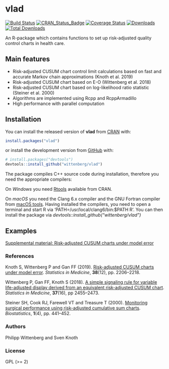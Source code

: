 
<!-- README.md is generated from README.Rmd. Please edit that file -->

# vlad

[![Build
Status](https://travis-ci.org/wittenberg/vlad.svg)](https://travis-ci.org/wittenberg/vlad)
[![CRAN\_Status\_Badge](http://www.r-pkg.org/badges/version/vlad)](http://cran.r-project.org/package=vlad)
[![Coverage
Status](https://codecov.io/gh/wittenberg/vlad/graph/badge.svg)](https://codecov.io/github/wittenberg/vlad?branch=master)
[![Downloads](https://cranlogs.r-pkg.org/badges/vlad)](https://CRAN.R-project.org/package=vlad)
[![Total
Downloads](https://cranlogs.r-pkg.org/badges/grand-total/vlad?color=orange)](https://CRAN.R-project.org/package=vlad)

An R-package which contains functions to set up risk-adjusted quality
control charts in health care.

## Main features

  - Risk-adjusted CUSUM chart control limit calculations based on fast
    and accurate Markov chain approximations (Knoth et al. 2019)
  - Risk-adjusted CUSUM chart based on E-O (Wittenberg et al. 2018)
  - Risk-adjusted CUSUM chart based on log-likelihood ratio statistic
    (Steiner et al. 2000)
  - Algorithms are implemented using Rcpp and RcppArmadillo
  - High performance with parallel computation

## Installation

You can install the released version of **vlad** from
[CRAN](https://cran.r-project.org/web/packages/vlad/index.html) with:

``` r
install.packages("vlad")
```

or install the development version from
[GitHub](https://github.com/wittenberg/vlad) with:

``` r
# install.packages("devtools")
devtools::install_github("wittenberg/vlad")
```

The package compiles C++ source code during installation, therefore you
need the appropriate compilers:

On *Windows* you need
[Rtools](https://cran.r-project.org/bin/windows/Rtools/) available from
CRAN.

On *macOS* you need the Clang 6.x compiler and the GNU Fortran compiler
from [macOS tools](https://cran.r-project.org/bin/macosx/tools/). Having
installed the compilers, you need to open a terminal and start R via
‘PATH=/usr/local/clang6/bin:$PATH R’. You can then install the package
via *devtools::install\_github(“wittenberg/vlad”)*

## Examples

[Supplemental material: Risk-adjusted CUSUM charts under model
error](https://onlinelibrary.wiley.com/action/downloadSupplement?doi=10.1002%2Fsim.8104&file=SIM_8104-Supp-0001-Supplemental-material-SIM-18-0571.R)

<!-- Load libraries: -->

<!-- ```{r load libraries, message=FALSE} -->

<!-- library("vlad") -->

<!-- library("dplyr") -->

<!-- library("tidyr") -->

<!-- library("ggplot2") -->

<!-- ``` -->

<!-- Subset the dataset `cardiacsurgery` into Phase I (first two years) and Phase II (five years) and estimate a risk model based on `phaseI`. -->

<!-- ```{r estimate risk model} -->

<!-- data("cardiacsurgery", package = "spcadjust") -->

<!-- cardiacsurgery <- cardiacsurgery %>% rename(s = Parsonnet) %>% -->

<!--   mutate(y = ifelse(status == 1 & time <= 30, 1, 0), -->

<!--         phase = factor(ifelse(date < 2*365, "I", "II"))) -->

<!-- head(cardiacsurgery) -->

<!-- phaseI <- filter(cardiacsurgery, phase == "I") %>% select(s, y) -->

<!-- coeff <- round(coef(glm(y ~ s, data = phaseI, family = "binomial")), 3) -->

<!-- print(coeff) -->

<!-- ``` -->

<!-- ### Create VLADs for seven surgeons -->

<!-- By using the estimated risk model coefficients `coeff`, for each pair of Parsonnet score `s` and operation outcome values `y`, the difference between expected and observed outcome is calculated with the function `calceo()`. -->

<!-- Thereafter, differences are cummulated to create the VLAD. This is done for all seven surgeons of the `cardiacsurgery` dataset. Results are saved to the object `vlads7`. -->

<!-- ```{r vlads7} -->

<!-- vlads7 <- lapply(1:7, function(j){ -->

<!--   Si <- filter(cardiacsurgery, surgeon == j) -->

<!--   EO <- sapply(seq_along(Si$s), function(i) calceo(df = Si[i, c("s", "y")], coeff = coeff)) -->

<!--   select(Si, surgeon, phase) %>%  mutate(n = 1:length(EO), cEO = cumsum(EO)) -->

<!-- })  -->

<!-- ``` -->

<!-- Create Variable life-adjusted Displays for each surgeon from the object `vlads7`. -->

<!-- ```{r VLADS1-7, fig.align='center', fig.width=8, fig.height=10} -->

<!-- vlads7 %>%  -->

<!--   bind_rows() %>%   -->

<!--   gather(key = "Surgeon", value = value, c(-n, -surgeon, -phase)) %>% -->

<!--   ggplot(aes(x = n, y = value, colour = phase, group = Surgeon)) + -->

<!--     geom_hline(yintercept = 0, colour = "darkgreen", linetype = "dashed") + -->

<!--     geom_line(size = 1.1) + facet_wrap( ~ surgeon, ncol = 2, scales = "free") + -->

<!--     labs(x="Patient number n", y="CUSUM E-O") + theme_classic() + -->

<!--     scale_y_continuous(sec.axis = dup_axis(name = NULL, labels = NULL)) + -->

<!--     scale_x_continuous(sec.axis = dup_axis(name = NULL, labels = NULL)) -->

<!-- ``` -->

<!-- ### Create a VLAD for surgeon 2 -->

<!-- ```{r vladS2, fig.align='center'} -->

<!-- S2 <- filter(cardiacsurgery, surgeon == 2) %>% select(phase, s, y) -->

<!-- S2I <- subset(S2, c(phase == "I")) -->

<!-- S2II <- subset(S2, c(phase == "II")) -->

<!-- coeff <- coef(glm(y ~ s, data = S2I, family = "binomial")) -->

<!-- EO <- sapply(1:nrow(S2), function(i) calceo(df = S2[i, c("s", "y")], coeff = coeff)) -->

<!-- df1 <- select(S2, phase) %>% mutate(n = row_number(), cEO = cumsum(EO)) -->

<!-- df2 <- gather(df1, variable, value, c(-n, -phase)) -->

<!-- p1 <- ggplot(df2, aes(x = n, y = value, colour = phase)) + -->

<!--   geom_hline(yintercept = 0, linetype = "dashed") + geom_line() + geom_point() +  -->

<!--   labs(x = "Patient number", y = "CUSUM E-O") + theme_classic() + -->

<!--   scale_y_continuous(sec.axis = dup_axis(name = NULL, labels = NULL)) + -->

<!--   scale_x_continuous(sec.axis = dup_axis(name = NULL, labels = NULL)) -->

<!-- p1 -->

<!-- ``` -->

<!-- ### Compute thresholds of a risk-adjusted CUSUM chart for surgeon 2  -->

<!-- Upper and lower control limits of the risk-adjusted CUSUM chart based on log-likelihood ratio statistic can be computed with the function `racusum_arl_h_sim()`. The implemention uses parallel simulation and a multi-stage search procedure.   -->

<!-- ```{r} -->

<!-- # set a random number generator for parallel computations -->

<!-- RNGkind("L'Ecuyer-CMRG") -->

<!-- # number of simulation runs -->

<!-- m <- 10^4 -->

<!-- # assign cores -->

<!-- nc <- parallel::detectCores() -->

<!-- # verbose calculation  -->

<!-- UCL_sim <- racusum_crit_sim(L0 = 740, df = S2I[, c("s", "y")], coeff = coeff, m = m, RA = 2, nc = nc, verbose = TRUE) -->

<!-- # quite calculation -->

<!-- LCL_sim <- racusum_crit_sim(L0 = 740, df = S2I[, c("s", "y")], coeff = coeff, m = m, RA = 1/2, nc = nc, verbose = FALSE) -->

<!-- round(cbind(UCL_sim, LCL_sim), 3) -->

<!-- ``` -->

### References

Knoth S, Wittenberg P and Gan FF (2019). [Risk-adjusted CUSUM charts
under model error](https://doi.org/10.1002/sim.8104). *Statistics in
Medicine*, **38**(12), pp. 2206–2218.

Wittenberg P, Gan FF, Knoth S (2018). [A simple signaling rule for
variable life-adjusted display derived from an equivalent risk-adjusted
CUSUM chart](https://doi.org/10.1002/sim.7647). *Statistics in
Medicine*, **37**(16), pp 2455–2473.

Steiner SH, Cook RJ, Farewell VT and Treasure T (2000). [Monitoring
surgical performance using risk-adjusted cumulative sum
charts](https://doi.org/10.1093/biostatistics/1.4.441). *Biostatistics*,
**1**(4), pp. 441–452.

### Authors

Philipp Wittenberg and Sven Knoth

### License

GPL (\>= 2)
